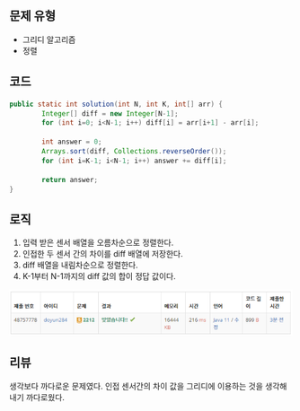## 문제 유형
- 그리디 알고리즘
- 정렬

## 코드
```java
public static int solution(int N, int K, int[] arr) {
        Integer[] diff = new Integer[N-1];
        for (int i=0; i<N-1; i++) diff[i] = arr[i+1] - arr[i];

        int answer = 0;
        Arrays.sort(diff, Collections.reverseOrder());
        for (int i=K-1; i<N-1; i++) answer += diff[i];

        return answer;
}
```

## 로직
1. 입력 받은 센서 배열을 오름차순으로 정렬한다.
2. 인접한 두 센서 간의 차이를 diff 배열에 저장한다.
3. diff 배열을 내림차순으로 정렬한다.
4. K-1부터 N-1까지의 diff 값의 합이 정답 값이다.

![img.png](img.png)

## 리뷰
생각보다 까다로운 문제였다. 인접 센서간의 차이 값을 그리디에 이용하는 것을 생각해내기 까다로웠다.